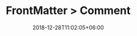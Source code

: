 ---
title: "FrontMatter > Comment"
date: 2018-12-28T11:02:05+06:00
icon: "ti-alert"
type: "pages"
weight: 2
---